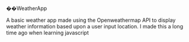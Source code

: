 ��WeatherApp

A basic weather app made using the Openweathermap API to display weather information based upon a user input location.
I made this a long time ago when learning javascript
